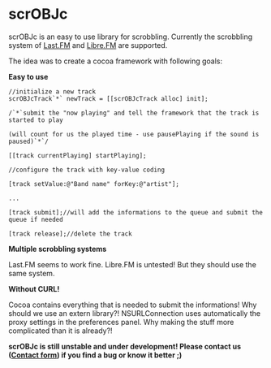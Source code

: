 # scrOBJc #

scrOBJc is an easy to use library for scrobbling. Currently the scrobbling system of [Last.FM](http://www.last.fm) and [Libre.FM](http://www.libre.fm) are supported.

The idea was to create a cocoa framework with following goals:

**Easy to use**
```
//initialize a new track
scrOBJcTrack`*` newTrack = [[scrOBJcTrack alloc] init];

/`*`submit the "now playing" and tell the framework that the track is started to play

(will count for us the played time - use pausePlaying if the sound is paused)`*`/

[[track currentPlaying] startPlaying];

```


```
//configure the track with key-value coding

[track setValue:@"Band name" forKey:@"artist"];

...
```


```
[track submit];//will add the informations to the queue and submit the queue if needed

[track release];//delete the track
```


**Multiple scrobbling systems**

Last.FM seems to work fine. Libre.FM is untested! But they should use the same system.

**Without CURL!**

Cocoa contains everything that is needed to submit the informations! Why should we use an extern library?! NSURLConnection uses automatically the proxy settings in the preferences panel. Why making the stuff more complicated than it is already?!




**scrOBJc is still unstable and under development! Please contact us ([Contact form](http://www.ocsource.tk/index.php?q=contact)) if you find a bug or know it better ;)**